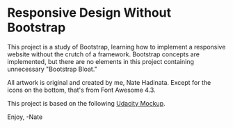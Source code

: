 # Responsive Design Without Bootstrap
This project is a study of Bootstrap, learning how to implement a responsive website without the crutch of a framework. Bootstrap concepts are implemented, but there are no elements in this project containing unnecessary "Bootstrap Bloat."

All artwork is original and created by me, Nate Hadinata. Except for the icons on the bottom, that's from Font Awesome 4.3.

This project is based on the following [Udacity Mockup](https://github.com/nhadinat/Responsive-Design/blob/master/design-mockup-portfolio.pdf "Udacity Mockup for Project 1").

Enjoy,
-Nate